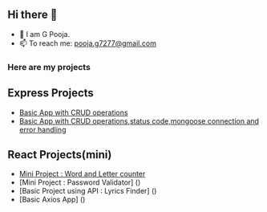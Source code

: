 ## Hi there 👋
- 👀 I am G Pooja.
- 📫 To reach me: pooja.g7277@gmail.com

### Here are my projects
## Express Projects
- [Basic App with CRUD operations](https://github.com/poojag7277/expressApp1)
- [Basic App with CRUD operations,status code,mongoose connection and error handling]()

## React Projects(mini)
- [Mini Project : Word and Letter counter ](https://github.com/poojag7277/reactProject)
- [Mini Project : Password Validator] ()
- [Basic Project using API : Lyrics Finder] ()
- [Basic Axios App] ()
